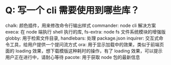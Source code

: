 # Q: 写一个 cli 需要使用到哪些库？

chalk: 颜色插件，用来修改命令行输出样式
commander: node cli 解决方案
execa: 在 node 端执行 shell 执行的库,
fs-extra: node fs 文件系统模块的增强版
globby: 用于检索文件目录,
handlebars: 处理 package.json
inquirer: 交互式命令工具，给用户提供一个提问流方式
ora: 用于显示加载中的效果，类似于前端页面的 loading 效果，想下载模版这种耗时的操作，有了 loading 效果，可以提示用户正在进行中，请耐心等待
pacote: 用于获取 node 包的最新信息
